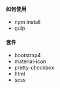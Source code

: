 #### 如何使用

- npm install
- gulp

#### 套件

- bootstrap4
- material-icon
- pretty-checkbox
- html
- scss
